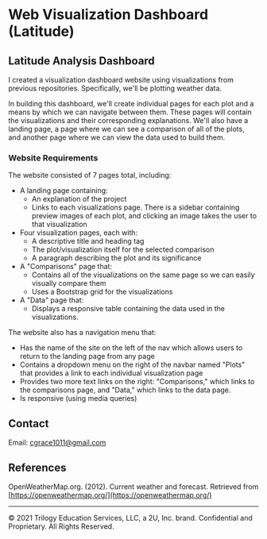 # Web Visualization Dashboard (Latitude)

## Latitude Analysis Dashboard

I created a visualization dashboard website using visualizations from previous repositories. Specifically, we'll be plotting weather data.

In building this dashboard, we'll create individual pages for each plot and a means by which we can navigate between them. These pages will contain the visualizations and their corresponding explanations. We'll also have a landing page, a page where we can see a comparison of all of the plots, and another page where we can view the data used to build them.

### Website Requirements

The website consisted of 7 pages total, including:

* A landing page containing:
  * An explanation of the project
  * Links to each visualizations page. There is a sidebar containing preview images of each plot, and clicking an image takes the user to that visualization
* Four visualization pages, each with:
  * A descriptive title and heading tag
  * The plot/visualization itself for the selected comparison
  * A paragraph describing the plot and its significance
* A "Comparisons" page that:
  * Contains all of the visualizations on the same page so we can easily visually compare them
  * Uses a Bootstrap grid for the visualizations
* A "Data" page that:
  * Displays a responsive table containing the data used in the visualizations.

The website also has a navigation menu that:

* Has the name of the site on the left of the nav which allows users to return to the landing page from any page
* Contains a dropdown menu on the right of the navbar named "Plots" that provides a link to each individual visualization page
* Provides two more text links on the right: "Comparisons," which links to the comparisons page, and "Data," which links to the data page.
* Is responsive (using media queries)


## Contact
Email: cgrace1011@gmail.com


## References

OpenWeatherMap.org. (2012). Сurrent weather and forecast. Retrieved from [https://openweathermap.org/](https://openweathermap.org/)

- - -

© 2021 Trilogy Education Services, LLC, a 2U, Inc. brand. Confidential and Proprietary. All Rights Reserved.

